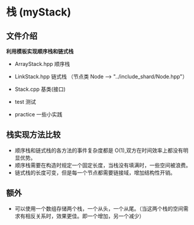 # 栈 (myStack)

## 文件介绍

**利用模板实现顺序栈和链式栈**

- ArrayStack.hpp 顺序栈
- LinkStack.hpp 链式栈 （节点类 Node --> "../include_shard/Node.hpp"）

- Stack.cpp 基类(接口)

- test 测试
- practice 一些小实践

## **栈实现方法比较**

- 顺序栈和链式栈的各方法的事件复杂度都是 O(1),双方在时间效率上都没有明显优势。
- 顺序栈需要在构造时规定一个固定长度，当栈没有填满时，一些空间被浪费。
- 链式栈的长度可变，但是每一个节点都需要链接域，增加结构性开销。

## 额外

- 可以使用一个数组存储两个栈，一个从头，一个从尾。（当这两个栈的空间需求有相反关系时，效果更佳。即一个增加，另一个减少）

